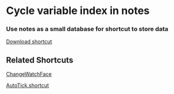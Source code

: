 # Cycle variable index in notes
### Use notes as a small database for shortcut to store data

[Download shortcut](https://www.icloud.com/shortcuts/259d87fd6d4142aaa7f3c5bfa1b86eca)

## Related Shortcuts
[ChangeWatchFace](https://github.com/jamie950315/ChangeWatchFace)

[AutoTick.shortcut](https://github.com/jamie950315/AutoTick.shortcut)
